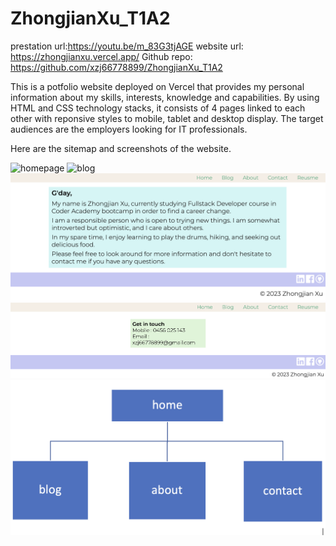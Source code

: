# ZhongjianXu_T1A2
prestation url:https://youtu.be/m_83G3tjAGE
website url: https://zhongjianxu.vercel.app/
Github repo: https://github.com/xzj66778899/ZhongjianXu_T1A2

This is a potfolio website deployed on Vercel that provides my personal information about my skills, interests, knowledge and capabilities. By using HTML and CSS technology stacks, it consists of 4 pages linked to each other with reponsive styles to mobile, tablet and desktop display.
The target audiences are the employers looking for IT professionals.

Here are the sitemap and screenshots of the website.

![homepage](docs/home.png)
![blog](docs/blog.png)
![about](docs/about.png)
![contact](docs/contact.png)
![sitemap](docs/sitemap.png)
